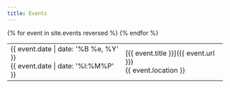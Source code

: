 ```yaml
---
title: Events
---
```


<table class="events">
  {% for event in site.events reversed %}
    <tr>
      <td class="when">
        <div class="date">{{ event.date | date: '%B %e, %Y' }}</div>
        <div class="time">{{ event.date | date: '%l:%M%P' }}</div>
      </td>
      <td class="details">
        <div class="title">[{{ event.title }}]({{ event.url }})</div>
        <div class="location">{{ event.location }}</div>
      </td>
    </tr>
  {% endfor %}
</table>
